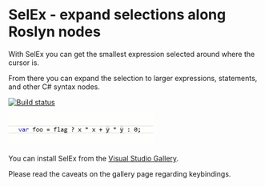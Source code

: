SelEx - expand selections along Roslyn nodes
============

With SelEx you can get the smallest expression selected around where the cursor is.

From there you can expand the selection to larger expressions, statements, and other C# syntax nodes.


[![Build status](https://ci.appveyor.com/api/projects/status/588kfe3g8xo9t221?svg=true)](https://ci.appveyor.com/project/jtheisen/selex)


![Explanatory gif animation](https://raw.githubusercontent.com/jtheisen/SelEx/master/SelEx.gif)


You can install SelEx from the [Visual Studio Gallery](https://marketplace.visualstudio.com/vsgallery/2cc712ef-d494-4908-bbc9-9f8029aace5c).

Please read the caveats on the gallery page regarding keybindings.
